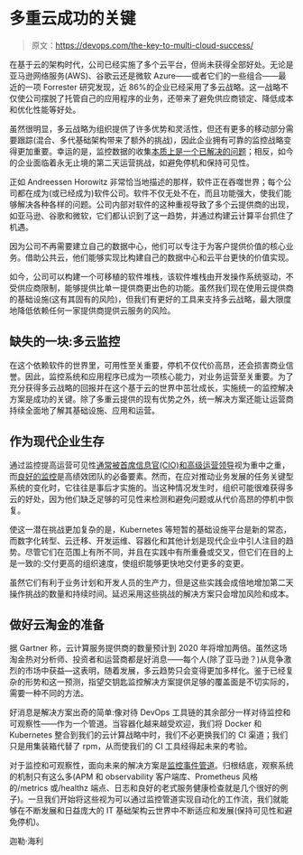 # 多重云成功的关键

> 原文：<https://devops.com/the-key-to-multi-cloud-success/>

在基于云的架构时代，公司已经实施了多个云平台，但尚未获得全部好处。无论是亚马逊网络服务(AWS)、谷歌云还是微软 Azure——或者它们的一些组合——最近的一项 Forrester 研究发现，近 86%的企业已经采用了多云战略。这一战略不仅使公司摆脱了托管自己的应用程序的业务，还带来了避免供应商锁定、降低成本和优化性能等好处。

虽然很明显，多云战略为组织提供了许多优势和灵活性，但还有更多的移动部分需要跟踪(混合、多代基础架构带来了额外的挑战)，因此企业拥有可靠的监控战略变得更加重要。幸运的是，监控数据的收集[本质上是一个已解决的问题](https://thenewstack.io/sensu-workflow-automation-for-monitoring/)；相反，如今的企业面临着永无止境的第二天运营挑战，如避免停机和保持可见性。

正如 Andreessen Horowitz 非常恰当地描述的那样，软件正在吞噬世界；每个公司都在成为(或已经成为)软件公司。软件不仅无处不在，而且功能强大，使我们能够解决各种各样的问题。公司内部对软件的这种重视导致了多个云提供商的出现，如亚马逊、谷歌和微软，它们都认识到了这一趋势，并通过构建云计算平台抓住了机遇。

因为公司不再需要建立自己的数据中心，他们可以专注于为客户提供价值的核心业务。借助公共云，他们能够实现比构建自己的数据中心和云平台更快的价值实现。

如今，公司可以构建一个可移植的软件堆栈，该软件堆栈由开发操作系统驱动，不受供应商限制，能够提供比单一提供商更出色的功能。虽然我们现在使用云提供商的基础设施(这有其固有的风险)，但我们有更好的工具来支持多云战略，最大限度地降低依赖任何一家提供商提供云服务的风险。

## **缺失的一块:多云监控**

在这个依赖软件的世界里，可用性至关重要，停机不仅代价高昂，还会损害商业信誉。因此，监控系统和应用程序已成为一项核心能力，对业务运营至关重要。为了充分获得多云战略的回报并在这个基于云的世界中茁壮成长，实施统一的监控解决方案是成功的关键。除了多重云提供的现有优势之外，统一解决方案还能让运营商持续全面地了解其基础设施、应用和运营。

## **作为现代企业生存**

通过监控提高运营可见性[通常被首席信息官(CIO)和高级运营领导](https://www.nextgov.com/sponsor-content/CIO-in-2015/)视为重中之重，而[良好的监控](https://cloudplatformonline.com/rs/248-TPC-286/images/DORA-State%20of%20DevOps.pdf)是高绩效团队的必备要素。然而，在应对推动业务发展的任务关键型系统的变化时，它往往是事后才实施的。当这种情况发生时，组织可能很难获得多云的好处，因为他们缺乏足够的可见性来检测和避免问题或从代价高昂的停机中恢复。

使这一潜在挑战更加复杂的是，Kubernetes 等短暂的基础设施平台是新的常态，而数字化转型、云迁移、开发运维、容器化和其他计划是现代企业中引人注目的趋势。尽管它们在范围上有所不同，并且在实践中有所重叠或交叉，但它们在目的上是一致的:交付更高的组织速度，使组织能够更快地交付更多的变更。

虽然它们有利于业务计划和开发人员的生产力，但是这些实践会成倍地增加第二天操作挑战的数量和持续时间。延迟采用这些挑战的解决方案只会增加风险和成本。

## **做好云淘金的准备**

据 Gartner 称，云计算服务提供商的数量预计到 2020 年将增加两倍。虽然这场淘金热对分析师、投资者和运营商都是好消息——每个人(除了亚马逊？)从竞争激烈的市场中获益—这表明，随着发展，多云趋势只会变得更加多样化。鉴于已经复杂的形势和这一预测，指望交钥匙监控解决方案提供足够的覆盖面是不切实际的，需要一种不同的方法。

好消息是解决方案出奇的简单:像对待 DevOps 工具链的其余部分一样对待监控和可观察性——作为一个管道。当容器化越来越受欢迎，我们将 Docker 和 Kubernetes 整合到我们的云计算战略中时，我们不必更换我们的 CI 渠道；我们只是用集装箱代替了 rpm，从而使我们的 CI 工具经得起未来的考验。

对于监控和可观察性，面向未来的解决方案是[监控事件管道](https://monitoringlove.sensu.io/monitoringeventpipelinewhitepaper)。归根结底，观察系统的机制只有这么多(APM 和 observability 客户端库、Prometheus 风格的/metrics 或/healthz 端点、日志和良好的老式服务健康检查就是几个很好的例子)。一旦我们开始将这些视为可以通过监控管道实现自动化的工作流，我们就能够在不断发展和日益庞大的 IT 基础架构云世界中不断适应和发展(保持可见性和避免停机)。

迦勒·海利